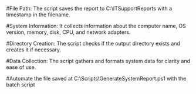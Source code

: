 #File Path: The script saves the report to C:\ITSupportReports with a timestamp in the filename.

#System Information: It collects information about the computer name, OS version, memory, disk, CPU, and network adapters.

#Directory Creation: The script checks if the output directory exists and creates it if necessary.

#Data Collection: The script gathers and formats system data for clarity and ease of use.

#Automate the file saved at C:\Scripts\GenerateSystemReport.ps1 with the batch script
